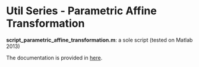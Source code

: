 # Util Series - Parametric Affine Transformation

**script_parametric_affine_transformation.m**: a sole script (tested on Matlab 2013)

The documentation is provided in [here](https://github.com/jungwonkang/util_series_parametric_affine_transformation/blob/master/doc/parametric_affine_transformation_jungwonkang_20180518.pdf).

